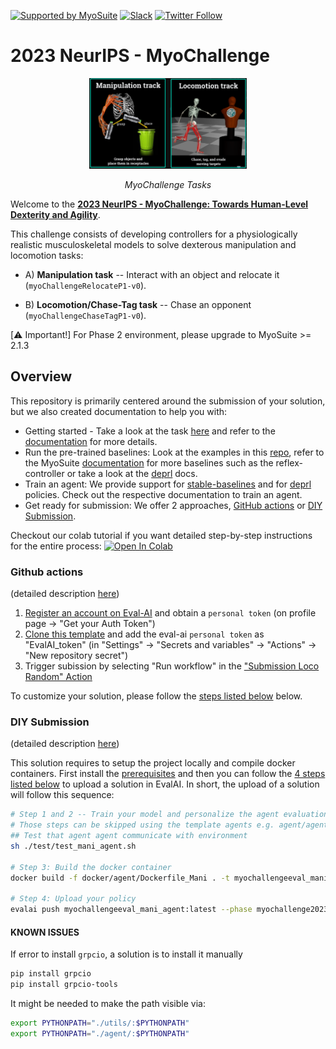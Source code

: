 [![Supported by MyoSuite](https://img.shields.io/static/v1?label=Supported%20by&message=MyoSuite&color=informational&link=https://github.com/facebookresearch/myosuite)](https://github.com/facebookresearch/myosuite)
[![Slack](https://img.shields.io/badge/Slack-4A154B?style=for-the-badge&logo=slack&logoColor=white)](https://myosuite.slack.com)
[![Twitter Follow](https://img.shields.io/twitter/follow/MyoSuite?style=social)](https://twitter.com/MyoSuite)

# 2023 NeurIPS - MyoChallenge

<p align="center">
  <img src='./images/myochallenges.png' alt="teaser results" width="50%"/>
  <p align="center"><i>MyoChallenge Tasks</i></p>
</p>

Welcome to the [**2023 NeurIPS - MyoChallenge:  Towards Human-Level Dexterity and Agility**](https://sites.google.com/view/myosuite/myochallenge/myochallenge-2023).

This challenge consists of developing controllers for a physiologically realistic musculoskeletal models to solve dexterous manipulation and locomotion tasks:

- A) **Manipulation task** -- Interact with an object and relocate it (`myoChallengeRelocateP1-v0`).

- B) **Locomotion/Chase-Tag task** -- Chase an opponent (`myoChallengeChaseTagP1-v0`).

[⚠️ Important!] For Phase 2 environment, please upgrade to MyoSuite >= 2.1.3

## Overview
This repository is primarily centered around the submission of your solution, but we also created documentation to help you with:
* Getting started - Take a look at the task [here](./tutorials/run_the_tasks.md) and refer to the [documentation](https://myosuite.readthedocs.io/en/latest/tutorials.html) for more details.
* Run the pre-trained baselines: Look at the examples in this [repo](./tutorials/run_the_baselines.md), refer to the MyoSuite [documentation](https://myosuite.readthedocs.io/en/latest/baselines.html#dep-rl-baseline) for more baselines such as the reflex-controller or take a look at the [deprl](https://deprl.readthedocs.io/en/latest/myo_baselines.html#) docs.
* Train an agent: We provide support for [stable-baselines](https://stable-baselines3.readthedocs.io/en/master/) and for [deprl](https://github.com/martius-lab/depRL) policies. Check out the respective documentation to train an agent.
* Get ready for submission: We offer 2 approaches, [GitHub actions](#github-actions) or [DIY Submission](#diy-submission).

Checkout our colab tutorial if you want detailed step-by-step instructions for the entire process: [![Open In Colab](https://colab.research.google.com/assets/colab-badge.svg)](https://colab.research.google.com/drive/1Az9B0tOJmm962v1PjjRUTEQGCY5ebqQG)

### Github actions 
(detailed description [here](./tutorials/GHaction_Submission.md))
1. [Register an account on Eval-AI](https://evalai.readthedocs.io/en/latest/participate.html) and obtain a `personal token` (on profile page -> "Get your Auth Token")
2. [Clone this template](https://github.com/new?template_name=myoChallenge2023Eval&template_owner=MyoHub) and add the eval-ai `personal token` as "EvalAI_token" (in "Settings" -> "Secrets and variables" -> "Actions" -> "New repository secret")
3. Trigger subission by selecting "Run workflow" in the ["Submission Loco Random" Action](https://github.com/MyoHub/myoChallenge2023Eval/actions/workflows/docker-submission_loco_random.yml)

To customize your solution, please follow the [steps listed below](#step-by-step) below.

### DIY Submission
(detailed description [here](./tutorials/DIY_Submission.md))

This solution requires to setup the project locally and compile docker containers. First install the [prerequisites](./tutorials/DIY_Submission.md/#Prerequisites) and then you can follow the [4 steps listed below](#step-by-step) to upload a solution in EvalAI. In short, the upload of a solution will follow this sequence: 

``` bash
# Step 1 and 2 -- Train your model and personalize the agent evaluation script.
# Those steps can be skipped using the template agents e.g. agent/agent_mani_rotate.py, to test the submission system
## Test that agent agent communicate with environment
sh ./test/test_mani_agent.sh

# Step 3: Build the docker container
docker build -f docker/agent/Dockerfile_Mani . -t myochallengeeval_mani_agent

# Step 4: Upload your policy
evalai push myochallengeeval_mani_agent:latest --phase myochallenge2023-maniphase2-2105 --public

```

#### KNOWN ISSUES


If error to install `grpcio`, a solution is to install it manually

```bash
pip install grpcio
pip install grpcio-tools
```

It might be needed to make the path visible via:
```bash
export PYTHONPATH="./utils/:$PYTHONPATH"
export PYTHONPATH="./agent/:$PYTHONPATH"
```
